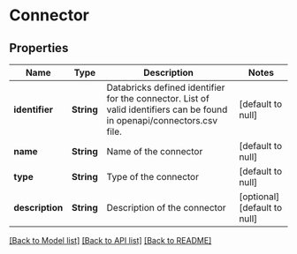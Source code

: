 # Connector
## Properties

| Name | Type | Description | Notes |
|------------ | ------------- | ------------- | -------------|
| **identifier** | **String** | Databricks defined identifier for the connector. List of valid identifiers can be found in openapi/connectors.csv file. | [default to null] |
| **name** | **String** | Name of the connector | [default to null] |
| **type** | **String** | Type of the connector | [default to null] |
| **description** | **String** | Description of the connector | [optional] [default to null] |

[[Back to Model list]](../README.md#documentation-for-models) [[Back to API list]](../README.md#documentation-for-api-endpoints) [[Back to README]](../README.md)

